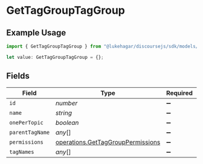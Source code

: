 # GetTagGroupTagGroup

## Example Usage

```typescript
import { GetTagGroupTagGroup } from "@lukehagar/discoursejs/sdk/models/operations";

let value: GetTagGroupTagGroup = {};
```

## Fields

| Field                                                                                         | Type                                                                                          | Required                                                                                      | Description                                                                                   |
| --------------------------------------------------------------------------------------------- | --------------------------------------------------------------------------------------------- | --------------------------------------------------------------------------------------------- | --------------------------------------------------------------------------------------------- |
| `id`                                                                                          | *number*                                                                                      | :heavy_minus_sign:                                                                            | N/A                                                                                           |
| `name`                                                                                        | *string*                                                                                      | :heavy_minus_sign:                                                                            | N/A                                                                                           |
| `onePerTopic`                                                                                 | *boolean*                                                                                     | :heavy_minus_sign:                                                                            | N/A                                                                                           |
| `parentTagName`                                                                               | *any*[]                                                                                       | :heavy_minus_sign:                                                                            | N/A                                                                                           |
| `permissions`                                                                                 | [operations.GetTagGroupPermissions](../../../sdk/models/operations/gettaggrouppermissions.md) | :heavy_minus_sign:                                                                            | N/A                                                                                           |
| `tagNames`                                                                                    | *any*[]                                                                                       | :heavy_minus_sign:                                                                            | N/A                                                                                           |